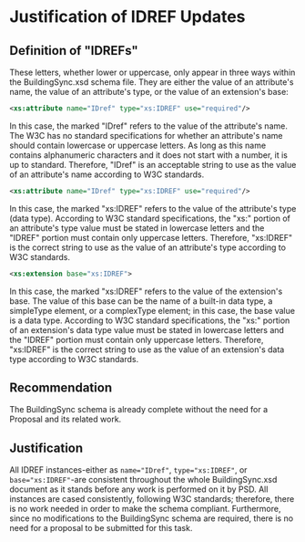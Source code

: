 # Justification of IDREF Updates

## Definition of "IDREFs"

These letters, whether lower or uppercase, only appear in three ways within the BuildingSync.xsd schema file. They are either the value of an attribute's name, the value of an attribute's type, or the value of an extension's base:

```xml
<xs:attribute name="IDref" type="xs:IDREF" use="required"/>
```

In this case, the marked "IDref" refers to the value of the attribute's name. The W3C has no standard specifications for whether an attribute's name should contain lowercase or uppercase letters. As long as this name contains alphanumeric characters and it does not start with a number, it is up to standard. Therefore, "IDref" is an acceptable string to use as the value of an attribute's name according to W3C standards.

```xml
<xs:attribute name="IDref" type="xs:IDREF" use="required"/>
```

In this case, the marked "xs:IDREF" refers to the value of the attribute's type (data type). According to W3C standard specifications, the "xs:" portion of an attribute's type value must be stated in lowercase letters and the "IDREF" portion must contain only uppercase letters. Therefore, "xs:IDREF" is the correct string to use as the value of an attribute's type according to W3C standards.

```xml
<xs:extension base="xs:IDREF">
```

In this case, the marked "xs:IDREF" refers to the value of the extension's base. The value of this base can be the name of a built-in data type, a simpleType element, or a complexType element; in this case, the base value is a data type. According to W3C standard specifications, the "xs:" portion of an extension's data type value must be stated in lowercase letters and the "IDREF" portion must contain only uppercase letters. Therefore, "xs:IDREF" is the correct string to use as the value of an extension's data type according to W3C standards.

## Recommendation

The BuildingSync schema is already complete without the need for a Proposal and its related work.

## Justification

All IDREF instances-either as `name="IDref"`, `type="xs:IDREF"`, or `base="xs:IDREF"`-are consistent throughout the whole BuildingSync.xsd document as it stands before any work is performed on it by PSD. All instances are cased consistently, following W3C standards; therefore, there is no work needed in order to make the schema compliant. Furthermore, since no modifications to the BuildingSync schema are required, there is no need for a proposal to be submitted for this task.

